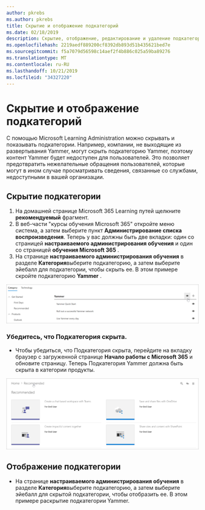 ```yaml
---
author: pkrebs
ms.author: pkrebs
title: Скрытие и отображение подкатегорий
ms.date: 02/18/2019
description: Скрытие, отображение, редактирование и удаление подкатегорий
ms.openlocfilehash: 2219aedf889200cf8392db893d51b435621bed7e
ms.sourcegitcommit: f5a7079d56598c14aef2f4b886c025a59ba89276
ms.translationtype: MT
ms.contentlocale: ru-RU
ms.lasthandoff: 10/21/2019
ms.locfileid: "34327220"
---
```

# <a name="hide-and-show-subcategories"></a>Скрытие и отображение подкатегорий

С помощью Microsoft Learning Administration можно скрывать и показывать подкатегории. Например, компании, не выходящие из развертывания Yammer, могут скрыть подкатегорию Yammer, поэтому контент Yammer будет недоступен для пользователей. Это позволяет предотвратить нежелательные обращения пользователей, которые могут в ином случае просматривать сведения, связанные со службами, недоступными в вашей организации.

## <a name="hide-a-subcategory"></a>Скрытие подкатегории 

1. На домашней странице Microsoft 365 Learning путей щелкните **рекомендуемый** фрагмент.
2. В веб-части "курсы обучения Microsoft 365" откройте меню система, а затем выберите пункт **Администрирование списка воспроизведения**. Теперь у вас должны быть две вкладки: один со страницей **настраиваемого администрирования обучения** и один со страницей **обучения Microsoft 365** . 
3. На странице **настраиваемого администрирования обучения** в разделе **Категория**выберите подкатегорию, а затем выберите эйебалл для подкатегории, чтобы скрыть ее. В этом примере скройте подкатегорию **Yammer** .  

![кг-хидесубкат. png](media/cg-hidesubcat.png)

### <a name="verify-the-subcategory-is-hidden"></a>Убедитесь, что Подкатегория скрыта.
- Чтобы убедиться, что Подкатегория скрыта, перейдите на вкладку браузер с загруженной странице **Начало работы с Microsoft 365** и обновите страницу. Теперь Подкатегория Yammer должна быть скрыта в категории продукты. 

![кг-хидесубкатрефреш. png](media/cg-hidesubcatrefresh.png)

## <a name="unhide-a-subcategory"></a>Отображение подкатегории 

- На странице **настраиваемого администрирования обучения** в разделе **Категория**выберите подкатегорию, а затем выберите эйебалл для скрытой подкатегории, чтобы отобразить ее. В этом примере раскрытие подкатегории Yammer.
